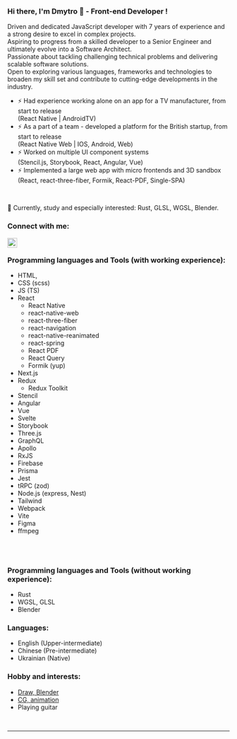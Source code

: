 ### Hi there, I'm Dmytro 👋 - Front-end Developer !

Driven and dedicated JavaScript developer with 7 years of experience and a strong desire to excel in complex projects.<br />
Aspiring to progress from a skilled developer to a Senior Engineer and ultimately evolve
into a Software Architect.<br />
Passionate about tackling challenging technical problems and delivering scalable
software solutions.<br />
Open to exploring various languages, frameworks and technologies to broaden my skill set
and contribute to cutting-edge developments in the industry.

- ⚡ Had experience working alone on an app for a TV manufacturer, from start to release <br> (React Native | AndroidTV)
- ⚡ As a part of a team - developed a platform for the British startup, from start to release <br> (React Native Web | IOS, Android, Web)
- ⚡ Worked on multiple UI component systems <br> (Stencil.js, Storybook, React, Angular, Vue)
- ⚡ Implemented a large web app with micro frontends and 3D sandbox <br> (React, react-three-fiber, Formik, React-PDF, Single-SPA)
<br />

🌱 Currently, study and especially interested: Rust, GLSL, WGSL, Blender. <br />
 

### Connect with me:
[<img align="left" alt="marcupan | LinkedIn" width="22px" src="https://cdn.simpleicons.org/linkedin" />][linkedin]

<br />

### Programming languages and Tools (with working experience):
- HTML, 
- CSS (scss)
- JS (TS)
- React
  - React Native
  - react-native-web
  - react-three-fiber
  - react-navigation
  - react-native-reanimated
  - react-spring
  - React PDF
  - React Query
  - Formik (yup)
- Next.js
- Redux
    - Redux Toolkit
- Stencil
- Angular
- Vue
- Svelte
- Storybook
- Three.js
- GraphQL
- Apollo
- RxJS
- Firebase
- Prisma
- Jest
- tRPC (zod)
- Node.js (express, Nest)
- Tailwind
- Webpack
- Vite
- Figma
- ffmpeg
<br />
<br />

### Programming languages and Tools (without working experience):
- Rust
- WGSL, GLSL
- Blender

### Languages:
- English (Upper-intermediate)
- Chinese (Pre-intermediate)
- Ukrainian (Native)

### Hobby and interests:
- [Draw, Blender][behance]
- [CG, animation][shadertoy]
- Playing guitar

<br />

---

[linkedin]: https://www.linkedin.com/in/dem-marcupan-501aa7a7
[behance]: https://www.behance.net/DemMarcupan
[shadertoy]: https://www.shadertoy.com/user/marcupan
